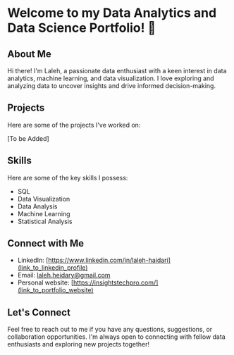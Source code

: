 <!--
**laleh-h/laleh-h** is a ✨ _special_ ✨ repository because its `README.md` (this file) appears on your GitHub profile.

Here are some ideas to get you started:

- 🔭 I’m currently working on ...
- 🌱 I’m currently learning ...
- 👯 I’m looking to collaborate on ...
- 🤔 I’m looking for help with ...
- 💬 Ask me about ...
- 📫 How to reach me: ...
- 😄 Pronouns: ...
- ⚡ Fun fact: ...
-->


# Welcome to my Data Analytics and Data Science Portfolio! 👋

<!-- [![GitHub stars](https://img.shields.io/github/stars/{username}/{repository}.svg?style=social)](https://github.com/{username}/{repository}/stargazers) -->

## About Me

Hi there! I'm Laleh, a passionate data enthusiast with a keen interest in data analytics, machine learning, and data visualization. I love exploring and analyzing data to uncover insights and drive informed decision-making.

## Projects

Here are some of the projects I've worked on:

[To be Added]

<!-- 
### [Project 1: Project Name](link_to_project_1)
- Description: Brief description of the project.
- Technologies Used: List of technologies/languages used (e.g., Python, SQL, Tableau).
- Demo: Link to project demo or live preview.

### [Project 2: Project Name](link_to_project_2)
- Description: Brief description of the project.
- Technologies Used: List of technologies/languages used (e.g., R, Pandas, Matplotlib).
- Demo: Link to project demo or live preview.

### [Project 3: Project Name](link_to_project_3)
- Description: Brief description of the project.
- Technologies Used: List of technologies/languages used (e.g., Jupyter Notebook, scikit-learn).
- Demo: Link to project demo or live preview.
-->
## Skills

Here are some of the key skills I possess:

- SQL
- Data Visualization
- Data Analysis
- Machine Learning
- Statistical Analysis


## Connect with Me

- LinkedIn: [https://www.linkedin.com/in/laleh-haidari](link_to_linkedin_profile)
- Email: laleh.heidary@gmail.com
- Personal website: [https://insightstechpro.com/](link_to_portfolio_website)

## Let's Connect

Feel free to reach out to me if you have any questions, suggestions, or collaboration opportunities. I'm always open to connecting with fellow data enthusiasts and exploring new projects together!
